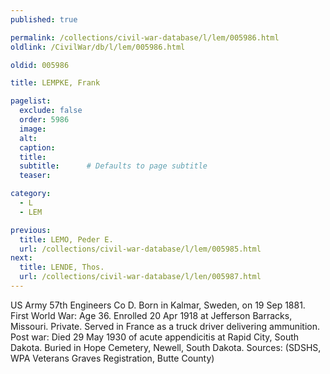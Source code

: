 ```yaml
---
published: true

permalink: /collections/civil-war-database/l/lem/005986.html
oldlink: /CivilWar/db/l/lem/005986.html

oldid: 005986

title: LEMPKE, Frank

pagelist:
  exclude: false
  order: 5986
  image: 
  alt:
  caption:
  title:
  subtitle:      # Defaults to page subtitle
  teaser:

category: 
  - L 
  - LEM

previous:
  title: LEMO, Peder E.
  url: /collections/civil-war-database/l/lem/005985.html  
next:
  title: LENDE, Thos.
  url: /collections/civil-war-database/l/len/005987.html   
---
```

US Army 57th Engineers Co D. Born in Kalmar, Sweden, on 19 Sep 1881. First World War: Age 36. Enrolled 20 Apr 1918 at Jefferson Barracks, Missouri. Private. Served in France as a truck driver delivering ammunition. Post war: Died 29 May 1930 of acute appendicitis at Rapid City, South Dakota. Buried in Hope Cemetery, Newell, South Dakota. Sources: (SDSHS, WPA Veterans Graves Registration, Butte County)